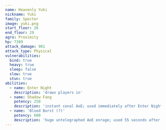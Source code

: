 ```yaml
---
name: Heavenly Yuki
nickname: Yuki
family: Specter
image: yuki.png
start_floor: 26
end_floor: 29
agro: Proximity
hp: 7389
attack_damage: 901
attack_type: Physical
vulnerabilities:
  bind: true
  heavy: true
  sleep: false
  slow: true
  stun: true
abilities:
  - name: Enter Night
    description: 'draws players in'
  - name: Shadow Fang
    potency: 250
    description: 'instant conal AoE; used immediately after Enter Night'
  - name: 'Blood Burst (?)'
    potency: 600
    description: 'huge untelegraphed AoE enrage; used 55 seconds after pull'
---
```

